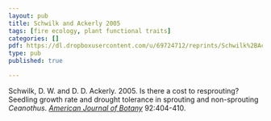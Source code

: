 ```yaml
---
layout: pub
title: Schwilk and Ackerly 2005
tags: [fire ecology, plant functional traits]
categories: []
pdf: https://dl.dropboxusercontent.com/u/69724712/reprints/Schwilk%2BAckerly-2005a.pdf
type: pub
published: true

---
```


Schwilk, D. W. and D. D. Ackerly. 2005. Is there a cost to resprouting? Seedling growth rate and drought tolerance in sprouting and non-sprouting *Ceanothus*. <a href="http://www.amjbot.org/">*American Journal of Botany*</a> 92:404-410.
